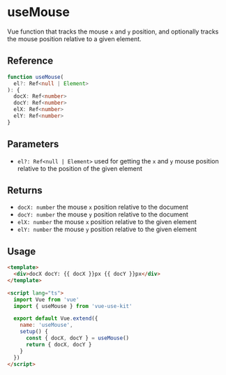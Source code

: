 # useMouse

Vue function that tracks the mouse `x` and `y` position, 
and optionally tracks the mouse position relative to a given element.

## Reference

```typescript
function useMouse(
  el?: Ref<null | Element>
): {
  docX: Ref<number>
  docY: Ref<number>
  elX: Ref<number>
  elY: Ref<number>
}
```

## Parameters

- `el?: Ref<null | Element>` used for getting the `x` and `y` mouse position relative to the position of the given element 

## Returns

- `docX: number` the mouse `x` position relative to the document
- `docY: number` the mouse `y` position relative to the document
- `elX: number` the mouse `x` position relative to the given element
- `elY: number` the mouse `y` position relative to the given element

## Usage

```html
<template>
  <div>docX docY: {{ docX }}px {{ docY }}px</div>
</template>

<script lang="ts">
  import Vue from 'vue'
  import { useMouse } from 'vue-use-kit'

  export default Vue.extend({
    name: 'useMouse',
    setup() {
      const { docX, docY } = useMouse()
      return { docX, docY }
    }
  })
</script>
```
